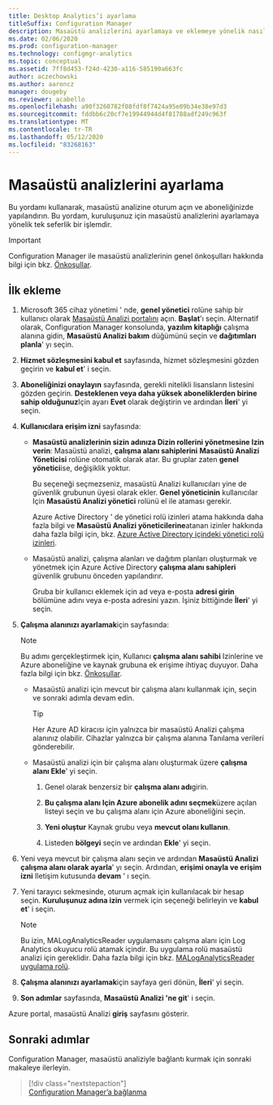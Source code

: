 ```yaml
---
title: Desktop Analytics’i ayarlama
titleSuffix: Configuration Manager
description: Masaüstü analizlerini ayarlamaya ve eklemeye yönelik nasıl yapılır Kılavuzu.
ms.date: 02/06/2020
ms.prod: configuration-manager
ms.technology: configmgr-analytics
ms.topic: conceptual
ms.assetid: 7ff8d453-f24d-4230-a116-585190a663fc
author: aczechowski
ms.author: aaroncz
manager: dougeby
ms.reviewer: acabello
ms.openlocfilehash: a90f3260782f08fdf8f7424a95e09b34e38e97d3
ms.sourcegitcommit: fddbb6c20cf7e19944944d4f81788adf249c963f
ms.translationtype: MT
ms.contentlocale: tr-TR
ms.lasthandoff: 05/12/2020
ms.locfileid: "83268163"
---
```

# <a name="how-to-set-up-desktop-analytics"></a>Masaüstü analizlerini ayarlama

Bu yordamı kullanarak, masaüstü analizine oturum açın ve aboneliğinizde yapılandırın. Bu yordam, kuruluşunuz için masaüstü analizlerini ayarlamaya yönelik tek seferlik bir işlemdir.  

> [!Important]  
> Configuration Manager ile masaüstü analizlerinin genel önkoşulları hakkında bilgi için bkz. [Önkoşullar](overview.md#prerequisites).  

## <a name="initial-onboarding"></a>İlk ekleme

1. Microsoft 365 cihaz yönetimi ' nde, **genel yönetici** rolüne sahip bir kullanıcı olarak [Masaüstü Analizi portalını](https://aka.ms/desktopanalytics) açın. **Başlat**'ı seçin. Alternatif olarak, Configuration Manager konsolunda, **yazılım kitaplığı** çalışma alanına gidin, **Masaüstü Analizi bakım** düğümünü seçin ve **dağıtımları planla**' yı seçin.

2. **Hizmet sözleşmesini kabul et** sayfasında, hizmet sözleşmesini gözden geçirin ve **kabul et**' i seçin.  

3. **Aboneliğinizi onaylayın** sayfasında, gerekli nitelikli lisansların listesini gözden geçirin. **Desteklenen veya daha yüksek aboneliklerden birine sahip olduğunuz**Için ayarı **Evet** olarak değiştirin ve ardından **İleri**' yi seçin.  

4. **Kullanıcılara erişim izni** sayfasında:

    - **Masaüstü analizlerinin sizin adınıza Dizin rollerini yönetmesine Izin verin**: Masaüstü analizi, **çalışma alanı sahiplerini** **Masaüstü Analizi Yöneticisi** rolüne otomatik olarak atar. Bu gruplar zaten **genel yönetici**ise, değişiklik yoktur.

        Bu seçeneği seçmezseniz, masaüstü Analizi kullanıcıları yine de güvenlik grubunun üyesi olarak ekler. **Genel yöneticinin** kullanıcılar Için **Masaüstü Analizi yönetici** rolünü el ile ataması gerekir.

        Azure Active Directory ' de yönetici rolü izinleri atama hakkında daha fazla bilgi ve **Masaüstü Analizi yöneticilerine**atanan izinler hakkında daha fazla bilgi için, bkz. [Azure Active Directory içindeki yönetici rolü izinleri](https://docs.microsoft.com/azure/active-directory/users-groups-roles/directory-assign-admin-roles).  

    - Masaüstü analizi, çalışma alanları ve dağıtım planları oluşturmak ve yönetmek için Azure Active Directory **çalışma alanı sahipleri** güvenlik grubunu önceden yapılandırır.

        Gruba bir kullanıcı eklemek için ad veya e-posta **adresi girin** bölümüne adını veya e-posta adresini yazın. İşiniz bittiğinde **İleri**' yi seçin.

5. **Çalışma alanınızı ayarlamak**için sayfasında:  

    > [!NOTE]  
    > Bu adımı gerçekleştirmek için, Kullanıcı **çalışma alanı sahibi** Izinlerine ve Azure aboneliğine ve kaynak grubuna ek erişime ihtiyaç duyuyor. Daha fazla bilgi için bkz. [Önkoşullar](overview.md#prerequisites).  

    - Masaüstü analizi için mevcut bir çalışma alanı kullanmak için, seçin ve sonraki adımla devam edin.  

        > [!TIP]  
        > Her Azure AD kiracısı için yalnızca bir masaüstü Analizi çalışma alanınız olabilir. Cihazlar yalnızca bir çalışma alanına Tanılama verileri gönderebilir.  

    - Masaüstü analizi için bir çalışma alanı oluşturmak üzere **çalışma alanı Ekle**' yi seçin.  

        1. Genel olarak benzersiz bir **çalışma alanı adı**girin.

        2. **Bu çalışma alanı Için Azure abonelik adını seçmek**üzere açılan listeyi seçin ve bu çalışma alanı için Azure aboneliğini seçin.  

        3. **Yeni oluştur** Kaynak grubu veya **mevcut olanı kullanın**.

        4. Listeden **bölgeyi** seçin ve ardından **Ekle**' yi seçin.  

6. Yeni veya mevcut bir çalışma alanı seçin ve ardından **Masaüstü Analizi çalışma alanı olarak ayarla**' yı seçin.  Ardından, **erişimi onayla ve erişim izni** Iletişim kutusunda **devam** ' ı seçin.  

7. Yeni tarayıcı sekmesinde, oturum açmak için kullanılacak bir hesap seçin. **Kuruluşunuz adına izin** vermek için seçeneği belirleyin ve **kabul et**' i seçin.  

    > [!Note]  
    > Bu izin, MALogAnalyticsReader uygulamasını çalışma alanı için Log Analytics okuyucu rolü atamak içindir. Bu uygulama rolü masaüstü analizi için gereklidir. Daha fazla bilgi için bkz. [MALogAnalyticsReader uygulama rolü](troubleshooting.md#bkmk_MALogAnalyticsReader).  

8. **Çalışma alanınızı ayarlamak**için sayfaya geri dönün, **İleri**' yi seçin.  

9. **Son adımlar** sayfasında, **Masaüstü Analizi 'ne git**' i seçin.

Azure portal, masaüstü Analizi **giriş** sayfasını gösterir.

## <a name="next-steps"></a>Sonraki adımlar

Configuration Manager, masaüstü analiziyle bağlantı kurmak için sonraki makaleye ilerleyin.
> [!div class="nextstepaction"]  
> [Configuration Manager’a bağlanma](connect-configmgr.md)  
